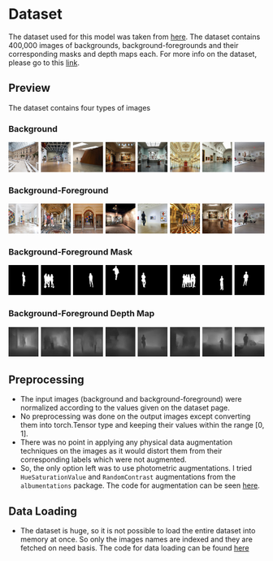 # Dataset

The dataset used for this model was taken from [here](https://www.kaggle.com/shanwizard/modest-museum-dataset). The dataset contains 400,000 images of backgrounds, background-foregrounds and their corresponding masks and depth maps each. For more info on the dataset, please go to this [link](https://github.com/shan18/MODEST-Museum-Dataset).

## Preview

The dataset contains four types of images

### Background

![bg](../images/dataset/bg_sample.png)

### Background-Foreground

![bg_fg](../images/dataset/bg_fg_sample.png)

### Background-Foreground Mask

![bg_fg_mask](../images/dataset/bg_fg_mask_sample.png)

### Background-Foreground Depth Map

![bg_fg_depth_map](../images/dataset/bg_fg_depth_map_sample.png)

## Preprocessing

- The input images (background and background-foreground) were normalized according to the values given on the dataset page.
- No preprocessing was done on the output images except converting them into torch.Tensor type and keeping their values within the range [0, 1].
- There was no point in applying any physical data augmentation techniques on the images as it would distort them from their corresponding labels which were not augmented.
- So, the only option left was to use photometric augmentations. I tried `HueSaturationValue` and `RandomContrast` augmentations from the `albumentations` package. The code for augmentation can be seen [here](../tensornet/data/processing.py).

## Data Loading

- The dataset is huge, so it is not possible to load the entire dataset into memory at once. So only the images names are indexed and they are fetched on need basis. The code for data loading can be found [here](../tensornet/data/datasets/modest_museum.py)
